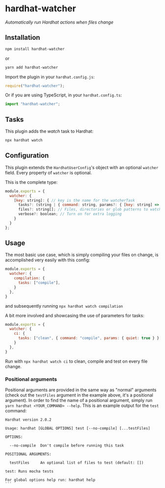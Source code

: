 # hardhat-watcher

_Automatically run Hardhat actions when files change_

## Installation

```bash
npm install hardhat-watcher
```

or 

```bash
yarn add hardhat-watcher
```

Import the plugin in your `hardhat.config.js`:

```js
require("hardhat-watcher");
```

Or if you are using TypeScript, in your `hardhat.config.ts`:

```ts
import "hardhat-watcher";
```

## Tasks

This plugin adds the _watch_ task to Hardhat:
```bash
npx hardhat watch
```

## Configuration

This plugin extends the `HardhatUserConfig`'s object with an optional
`watcher` field. Every property of `watcher` is optional.

This is the complete type:

```js
module.exports = {
  watcher: {
    [key: string]: { // key is the name for the watcherTask
      tasks?: (string | { command: string, params?: { [key: string] => any } })[]; // Every task of the hardhat runtime is supported (including other plugins!)
      files?: string[]; // Files, directories or glob patterns to watch for changes. (defaults to `[config.paths.sources]`, which itself defaults to the `contracts` dir)
      verbose?: boolean; // Turn on for extra logging
    }
  }
};
```

## Usage

The most basic use case, which is simply compiling your files on change, is accomplished very easily with this config:

```js
module.exports = {
  watcher: {
    compilation: {
      tasks: ["compile"],
    }
  },
}
```

and subsequently running `npx hardhat watch compilation`

A bit more involved and showcasing the use of parameters for tasks:

```js
module.exports = {
  watcher: {
    ci: {
      tasks: ["clean", { command: "compile", params: { quiet: true } }, { command: "test", params: { noCompile: true, testFiles: ["testfile.ts"] } } ],
    }
  },
}
```

Run with `npx hardhat watch ci` to clean, compile and test on every file change.

### Positional arguments

Positional arguments are provided in the same way as "normal" arguments (check out the `testFiles` argument in the example above, it's a positional argument).
In order to find the name of a positional argument, simply run `yarn hardhat <YOUR_COMMAND> --help`.
This is an example output for the `test` command:

````
Hardhat version 2.0.2

Usage: hardhat [GLOBAL OPTIONS] test [--no-compile] [...testFiles]

OPTIONS:

  --no-compile  Don't compile before running this task 

POSITIONAL ARGUMENTS:

  testFiles     An optional list of files to test (default: [])

test: Runs mocha tests

For global options help run: hardhat help
```

